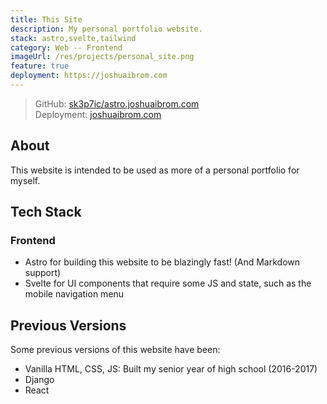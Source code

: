 ```yaml
---
title: This Site
description: My personal portfolio website.
stack: astro,svelte,tailwind
category: Web -- Frontend
imageUrl: /res/projects/personal_site.png
feature: true
deployment: https://joshuaibrom.com
---
```


> GitHub: [sk3p7ic/astro.joshuaibrom.com](https://github.com/sk3p7ic/astro.joshuaibrom.com)  
> Deployment: [joshuaibrom.com](https://joshuaibrom.com)

## About

This website is intended to be used as more of a personal portfolio for myself.

## Tech Stack

### Frontend

- Astro for building this website to be blazingly fast! (And Markdown support)
- Svelte for UI components that require some JS and state, such as the mobile navigation menu

## Previous Versions

Some previous versions of this website have been:

- Vanilla HTML, CSS, JS: Built my senior year of high school (2016-2017)
- Django
- React

